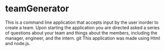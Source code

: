 # teamGenerator

This is a command line application that accepts input by the user inorder to create a team.
Upon starting the application you are directed asked a series of questions about your team and things about the members, including the manager, engineer, and the intern. 
git This application was made using Html and node.js.